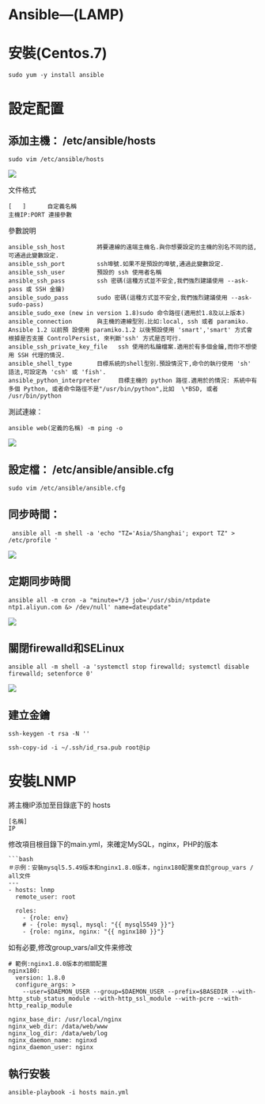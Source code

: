 # Ansible—(LAMP)

# 安裝(Centos.7)
    sudo yum -y install ansible
# 設定配置
## 添加主機： /etc/ansible/hosts
    sudo vim /etc/ansible/hosts 
![](https://d2mxuefqeaa7sj.cloudfront.net/s_974313649A1C19777D197E006FCDD42FC3EAFDC9D8A1D52C04E4CD1A249374BD_1553742992339_image.png)


文件格式

    [   ]      自定義名稱
    主機IP:PORT 連接參數

參數說明

    ansible_ssh_host         將要連線的遠端主機名.與你想要設定的主機的別名不同的話,可通過此變數設定.
    ansible_ssh_port         ssh埠號.如果不是預設的埠號,通過此變數設定.
    ansible_ssh_user         預設的 ssh 使用者名稱
    ansible_ssh_pass         ssh 密碼(這種方式並不安全,我們強烈建議使用 --ask-pass 或 SSH 金鑰)
    ansible_sudo_pass        sudo 密碼(這種方式並不安全,我們強烈建議使用 --ask-sudo-pass)
    ansible_sudo_exe (new in version 1.8)sudo 命令路徑(適用於1.8及以上版本)
    ansible_connection       與主機的連線型別.比如:local, ssh 或者 paramiko. Ansible 1.2 以前預 設使用 paramiko.1.2 以後預設使用 'smart','smart' 方式會根據是否支援 ControlPersist, 來判斷'ssh' 方式是否可行.
    ansible_ssh_private_key_file   ssh 使用的私鑰檔案.適用於有多個金鑰,而你不想使用 SSH 代理的情況.
    ansible_shell_type       目標系統的shell型別.預設情況下,命令的執行使用 'sh' 語法,可設定為 'csh' 或 'fish'.
    ansible_python_interpreter     目標主機的 python 路徑.適用於的情況: 系統中有多個 Python, 或者命令路徑不是"/usr/bin/python",比如  \*BSD, 或者 /usr/bin/python

測試連線：

    ansible web(定義的名稱) -m ping -o
![](https://paper-attachments.dropbox.com/s_974313649A1C19777D197E006FCDD42FC3EAFDC9D8A1D52C04E4CD1A249374BD_1553744801844_image.png)

## 設定檔： /etc/ansible/ansible.cfg
    sudo vim /etc/ansible/ansible.cfg
## 同步時間：
     ansible all -m shell -a 'echo "TZ='Asia/Shanghai'; export TZ" > /etc/profile '
![](https://paper-attachments.dropbox.com/s_974313649A1C19777D197E006FCDD42FC3EAFDC9D8A1D52C04E4CD1A249374BD_1553745122218_image.png)

## 定期同步時間
    ansible all -m cron -a "minute=*/3 job='/usr/sbin/ntpdate ntp1.aliyun.com &> /dev/null' name=dateupdate"
![](https://paper-attachments.dropbox.com/s_974313649A1C19777D197E006FCDD42FC3EAFDC9D8A1D52C04E4CD1A249374BD_1553747145493_image.png)

## 關閉firewalld和SELinux
    ansible all -m shell -a 'systemctl stop firewalld; systemctl disable firewalld; setenforce 0'
![](https://paper-attachments.dropbox.com/s_974313649A1C19777D197E006FCDD42FC3EAFDC9D8A1D52C04E4CD1A249374BD_1553747295187_image.png)

## 建立金鑰
    ssh-keygen -t rsa -N ''
    
    ssh-copy-id -i ~/.ssh/id_rsa.pub root@ip
# 安裝LNMP

將主機IP添加至目錄底下的 hosts

    [名稱]
    IP

修改項目根目錄下的main.yml，來確定MySQL，nginx，PHP的版本

    ```bash
    ＃示例：安裝mysql5.5.49版本和nginx1.8.0版本，nginx180配置來自於group_vars / all文件
    ---
    - hosts: lnmp
      remote_user: root
    
      roles:
        - {role: env}
        # - {role: mysql, mysql: "{{ mysql5549 }}"}
        - {role: nginx, nginx: "{{ nginx180 }}"}

如有必要,修改group_vars/all文件来修改

    # 範例:nginx1.8.0版本的相關配置
    nginx180:
      version: 1.8.0
      configure_args: >
        --user=$DAEMON_USER --group=$DAEMON_USER --prefix=$BASEDIR --with-http_stub_status_module --with-http_ssl_module --with-pcre --with-http_realip_module
    
    nginx_base_dir: /usr/local/nginx
    nginx_web_dir: /data/web/www 
    nginx_log_dir: /data/web/log
    nginx_daemon_name: nginxd
    nginx_daemon_user: nginx
## 執行安裝
    ansible-playbook -i hosts main.yml

